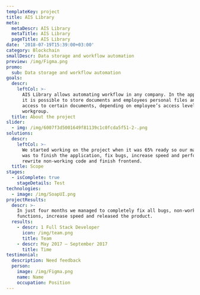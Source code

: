 ```yaml
---
templateKey: project
title: AIS Library
meta:
  metaDescr: AIS Library
  metaTitle: AIS Library
  pageTitle: AIS Library
date: '2018-07-19T15:39:00+03:00'
category: Blockchain
smallDescr: Data storage and workflow automation
preview: /img/Figma.png
promo:
  sub: Data storage and workflow automation
goals:
  descr:
    leftCol: >-
      AIS Library allows automating workflow in any company. In the application,
      it is possible to store documents and employees personal files and set
      access to certain documents, depending on employee’s access level or
      workgroup.
  title: About the project
slider:
  - img: /img/6007f3d5001649f81139c1c0fcda5f51-2-.png
solutions:
  descr:
    leftCol: >-
      We started working on the project when it was 65% ready so our main task
      was to finish the application, fix bugs, increase speed and performance,
      rewrite non-working code and finish frontend.
  title: Scope
stages:
  - isComplete: true
    stageDetails: Test
technologies:
  - image: /img/SoapUI.png
projectResults:
  descr: >-
    In just four months we managed to completely fix all bugs, non-working
    functions, increase speed and released the product.
  results:
    - descr: 1 Full Stack Developer
      icon: /img/team.png
      title: Team
    - descr: May 2017 — September 2017
      title: Time
testimonial:
  description: Need feedback
  person:
    image: /img/Figma.png
    name: Name
    occupation: Position
---
```


